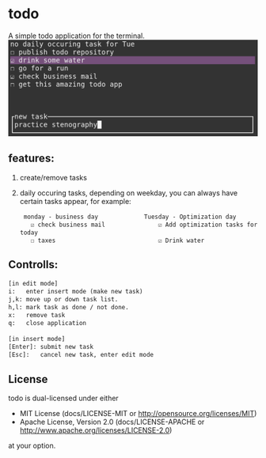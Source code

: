 # todo
A simple todo application for the terminal.
![preview_image](todo_preview.png)

## features:
1. create/remove tasks
2. daily occuring tasks, depending on weekday, you can always have certain tasks appear, for example:

        monday - business day             Tuesday - Optimization day
          ☑ check business mail               ☑ Add optimization tasks for today
          ☐ taxes                             ☑ Drink water

## Controlls:

    [in edit mode]
    i:   enter insert mode (make new task)
    j,k: move up or down task list.
    h,l: mark task as done / not done.
    x:   remove task
    q:   close application
        
    [in insert mode]
    [Enter]: submit new task
    [Esc]:   cancel new task, enter edit mode

## License
todo is dual-licensed under either

* MIT License (docs/LICENSE-MIT or http://opensource.org/licenses/MIT)
* Apache License, Version 2.0 (docs/LICENSE-APACHE or http://www.apache.org/licenses/LICENSE-2.0)

at your option.
